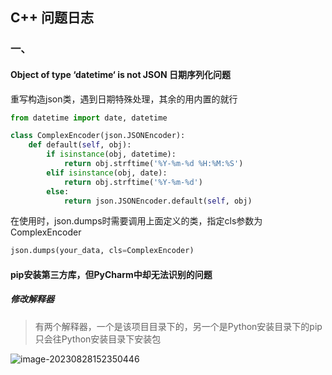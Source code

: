 ## C++ 问题日志

### 一、

#### Object of type ‘datetime‘ is not JSON 日期序列化问题

重写构造json类，遇到日期特殊处理，其余的用内置的就行

```python
from datetime import date, datetime

class ComplexEncoder(json.JSONEncoder):
    def default(self, obj):
        if isinstance(obj, datetime):
            return obj.strftime('%Y-%m-%d %H:%M:%S')
        elif isinstance(obj, date):
            return obj.strftime('%Y-%m-%d')
        else:
            return json.JSONEncoder.default(self, obj)
```

在使用时，json.dumps时需要调用上面定义的类，指定cls参数为ComplexEncoder

```python
json.dumps(your_data, cls=ComplexEncoder)
```





#### pip安装第三方库，但PyCharm中却无法识别的问题

##### 修改解释器

> 有两个解释器，一个是该项目目录下的，另一个是Python安装目录下的pip只会往Python安装目录下安装包

![image-20230828152350446](https://typora-picture-zhao.oss-cn-beijing.aliyuncs.com/Typora/image-20230828152350446.png)